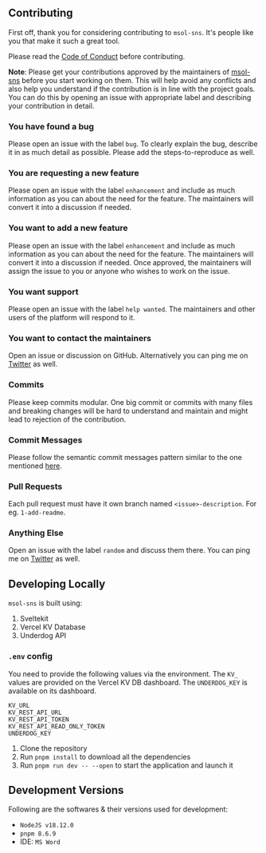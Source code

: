 ## Contributing

First off, thank you for considering contributing to `msol-sns`. It's people like you that make it such a great tool.

Please read the [Code of Conduct](CODE_OF_CONDUCT.md) before contributing.

**Note**: Please get your contributions approved by the maintainers of [msol-sns](https://github.com/WilfredAlmeida/msol-sns) before you start working on them. This will help avoid any conflicts and also help you understand if the contribution is in line with the project goals. You can do this by opening an issue with appropriate label and describing your contribution in detail.

### You have found a bug

Please open an issue with the label `bug`. To clearly explain the bug, describe it in as much detail as possible. Please add the steps-to-reproduce as well.

### You are requesting a new feature

Please open an issue with the label `enhancement` and include as much information as you can about the need for the feature. The maintainers will convert it into a discussion if needed.

### You want to add a new feature

Please open an issue with the label `enhancement` and include as much information as you can about the need for the feature. The maintainers will convert it into a discussion if needed. Once approved, the maintainers will assign the issue to you or anyone who wishes to work on the issue.

### You want support

Please open an issue with the label `help wanted`. The maintainers and other users of the platform will respond to it.

### You want to contact the maintainers

Open an issue or discussion on GitHub. Alternatively you can ping me on [Twitter](https://twitter.com/WilfredAlmeida) as well.

### Commits

Please keep commits modular. One big commit or commits with many files and breaking changes will be hard to understand and maintain and might lead to rejection of the contribution.

### Commit Messages

Please follow the semantic commit messages pattern similar to the one mentioned [here](https://gist.github.com/joshbuchea/6f47e86d2510bce28f8e7f42ae84c716).

### Pull Requests
Each pull request must have it own branch named `<issue>-description`. For eg. `1-add-readme`.

### Anything Else

Open an issue with the label `random` and discuss them there. You can ping me on [Twitter](https://twitter.com/WilfredAlmeida) as well.


## Developing Locally

`msol-sns` is built using:
1. Sveltekit
2. Vercel KV Database
3. Underdog API

### `.env` config
You need to provide the following values via the environment. The `KV_` values are provided on the Vercel KV DB dashboard. The `UNDERDOG_KEY` is available on its dashboard.
```
KV_URL
KV_REST_API_URL
KV_REST_API_TOKEN
KV_REST_API_READ_ONLY_TOKEN
UNDERDOG_KEY
```

1. Clone the repository
2. Run `pnpm install` to download all the dependencies
3. Run `pnpm run dev -- --open` to start the application and launch it


## Development Versions
Following are the softwares & their versions used for development:
- `NodeJS v18.12.0`
- `pnpm 8.6.9`
- IDE: `MS Word`